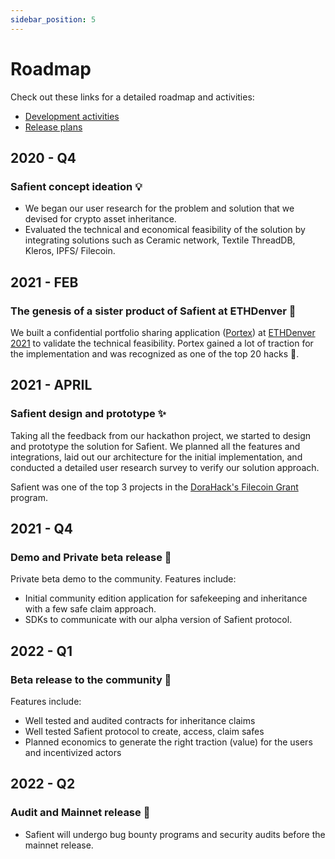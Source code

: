 ```yaml
---
sidebar_position: 5
---
```


# Roadmap

Check out these links for a detailed roadmap and activities:

- [Development activities](https://resources.safient.io/51c88c11c4fa4152bc93f07320307c34?v=36efaa4d323c4f44bb669d690f221f97)
- [Release plans](https://resources.safient.io/99930cb88b8a4d0887cc8aafc55a76ce?v=56b9338e23a0481a8abc8c71b88b6f67)

## 2020 - Q4

### Safient concept ideation 💡

- We began our user research for the problem and solution that we devised for crypto asset inheritance.
- Evaluated the technical and economical feasibility of the solution by integrating solutions such as Ceramic network, Textile ThreadDB, Kleros,  IPFS/ Filecoin.

## 2021 - FEB

### The genesis of a sister product of Safient at ETHDenver 🚀

We built a confidential portfolio sharing application ([Portex](https://portex.xyz/)) at [ETHDenver 2021](https://devfolio.co/submissions/portex-7c58) to validate the technical feasibility. Portex gained a lot of traction for the implementation and was recognized as one of the top 20 hacks 🎊.

## 2021 - APRIL

### Safient design and prototype ✨

Taking all the feedback from our hackathon project, we started to design and prototype the solution for Safient. We planned all the features and integrations, laid out our architecture for the initial implementation, and conducted a detailed user research survey to verify our solution approach.

Safient was one of the top 3 projects in the [DoraHack's Filecoin Grant](https://filecoin.io/blog/posts/249k-for-17-projects-from-dorahacks-filecoin-grant-hackathon/) program.

## 2021 - Q4

### **Demo and Private beta release** 🧪

Private beta demo to the community. Features include:

- Initial community edition application for safekeeping and inheritance with a few safe claim approach.
- SDKs to communicate with our alpha version of Safient protocol.

## 2022 - Q1

### Beta release to the community 🚀

Features include:

- Well tested and audited contracts for inheritance claims
- Well tested Safient protocol to create, access, claim safes
- Planned economics to generate the right traction (value) for the users and incentivized actors

## 2022 - Q2

### Audit and Mainnet release 🚀

- Safient will undergo bug bounty programs and security audits before the mainnet release.
